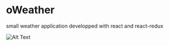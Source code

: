 # oWeather

small weather application developped with react and react-redux

![Alt Text](/src/assets/gif/oWeather.gif)
